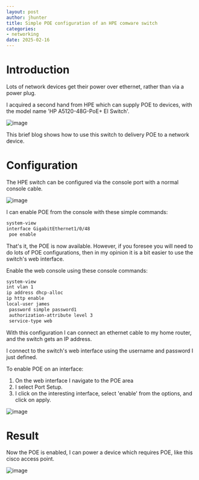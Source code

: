```yaml
---
layout: post
author: jhunter
title: Simple POE configuration of an HPE comware switch
categories:
- networking
date: 2025-02-16
---
```


# Introduction
Lots of network devices get their power over ethernet, rather than via a power plug.

I acquired a second hand from HPE which can supply POE to devices, with the model name 'HP A5120-48G-PoE+ EI Switch'.

![image](https://james-hunter.github.io/pictures/20250216_3.jpg)

This brief blog shows how to use this switch to delivery POE to a network device.

# Configuration
The HPE switch can be configured via the console port with a normal console cable.

![image](https://james-hunter.github.io/pictures/20250216_1.jpg)

I can enable POE from the console with these simple commands:

```bash
system-view
interface GigabitEthernet1/0/48
 poe enable
```

That's it, the POE is now available. However, if you foresee you will need to do lots of POE configurations, then in my opinion it is a bit easier to use the switch's web interface.

Enable the web console using these console commands:

```bash
system-view
int vlan 1
ip address dhcp-alloc
ip http enable
local-user james
 password simple password1
 authorization-attribute level 3
 service-type web
```

With this configuration I can connect an ethernet cable to my home router, and the switch gets an IP address.

I connect to the switch's web interface using the username and password I just defined.

To enable POE on an interface:

1. On the web interface I navigate to the POE area
1. I select Port Setup.
1. I click on the interesting interface, select 'enable' from the options, and click on apply.

![image](https://james-hunter.github.io/pictures/20250216_4.jpg)

# Result
Now the POE is enabled, I can power a device which requires POE, like this cisco access point.

![image](https://james-hunter.github.io/pictures/20250216_2.jpg)
